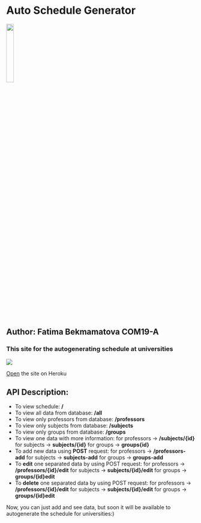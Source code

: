 # Auto Schedule Generator

<img src="https://upload.wikimedia.org/wikipedia/en/0/07/Ala-Too_International_University_Seal.png" width="20%" />

## Author: Fatima Bekmamatova COM19-A

### This site for the autogenerating schedule at universities
![](https://github.com/Fattijenishbek/extra_files/blob/master/Hnet-image.gif)

[Open](https://schedulecs.herokuapp.com/) the site on Heroku

## API Description:

* To view schedule: **/**
* To view all data from database: **/all**
* To view only professors from database: **/professors**
* To view only subjects from database: **/subjects**
* To view only groups from database: **/groups**
* To view one data with more information: for professors -> **/subjects/{id}** for subjects -> **subjects/{id}** for groups -> **groups{id}**
* To add new data using **POST** request: for professors -> **/professors-add** for subjects -> **subjects-add** for groups -> **groups-add**
* To **edit** one separated data by using POST request: 
      for professors -> **/professors/{id}/edit** for subjects -> **subjects/{id}/edit** for groups -> **groups/{id}edit**
* To **delete** one separated data by using POST request:
      for professors -> **/professors/{id}/edit** for subjects -> **subjects/{id}/edit** for groups -> **groups/{id}edit**

Now, you can just add and see data, but soon it will be available to autogenerate the schedule for universities:)
